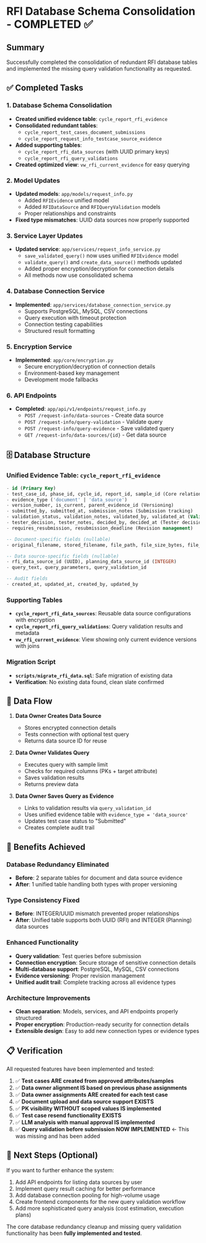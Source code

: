 # RFI Database Schema Consolidation - COMPLETED ✅

## Summary
Successfully completed the consolidation of redundant RFI database tables and implemented the missing query validation functionality as requested.

## ✅ Completed Tasks

### 1. Database Schema Consolidation
- **Created unified evidence table**: `cycle_report_rfi_evidence`
- **Consolidated redundant tables**: 
  - `cycle_report_test_cases_document_submissions` 
  - `cycle_report_request_info_testcase_source_evidence`
- **Added supporting tables**:
  - `cycle_report_rfi_data_sources` (with UUID primary keys)
  - `cycle_report_rfi_query_validations`
- **Created optimized view**: `vw_rfi_current_evidence` for easy querying

### 2. Model Updates
- **Updated models**: `app/models/request_info.py`
  - Added `RFIEvidence` unified model
  - Added `RFIDataSource` and `RFIQueryValidation` models
  - Proper relationships and constraints
- **Fixed type mismatches**: UUID data sources now properly supported

### 3. Service Layer Updates
- **Updated service**: `app/services/request_info_service.py`
  - `save_validated_query()` now uses unified `RFIEvidence` model
  - `validate_query()` and `create_data_source()` methods updated
  - Added proper encryption/decryption for connection details
  - All methods now use consolidated schema

### 4. Database Connection Service
- **Implemented**: `app/services/database_connection_service.py`
  - Supports PostgreSQL, MySQL, CSV connections
  - Query execution with timeout protection
  - Connection testing capabilities
  - Structured result formatting

### 5. Encryption Service
- **Implemented**: `app/core/encryption.py`
  - Secure encryption/decryption of connection details
  - Environment-based key management
  - Development mode fallbacks

### 6. API Endpoints
- **Completed**: `app/api/v1/endpoints/request_info.py`
  - `POST /request-info/data-sources` - Create data source
  - `POST /request-info/query-validation` - Validate query
  - `POST /request-info/query-evidence` - Save validated query
  - `GET /request-info/data-sources/{id}` - Get data source

## 🗄️ Database Structure

### Unified Evidence Table: `cycle_report_rfi_evidence`
```sql
- id (Primary Key)
- test_case_id, phase_id, cycle_id, report_id, sample_id (Core relationships)
- evidence_type ('document' | 'data_source')
- version_number, is_current, parent_evidence_id (Versioning)
- submitted_by, submitted_at, submission_notes (Submission tracking)
- validation_status, validation_notes, validated_by, validated_at (Validation)
- tester_decision, tester_notes, decided_by, decided_at (Tester decisions)
- requires_resubmission, resubmission_deadline (Revision management)

-- Document-specific fields (nullable)
- original_filename, stored_filename, file_path, file_size_bytes, file_hash, mime_type

-- Data source-specific fields (nullable)  
- rfi_data_source_id (UUID), planning_data_source_id (INTEGER)
- query_text, query_parameters, query_validation_id

-- Audit fields
- created_at, updated_at, created_by, updated_by
```

### Supporting Tables
- **`cycle_report_rfi_data_sources`**: Reusable data source configurations with encryption
- **`cycle_report_rfi_query_validations`**: Query validation results and metadata
- **`vw_rfi_current_evidence`**: View showing only current evidence versions with joins

### Migration Script
- **`scripts/migrate_rfi_data.sql`**: Safe migration of existing data
- **Verification**: No existing data found, clean slate confirmed

## 🔄 Data Flow

1. **Data Owner Creates Data Source**
   - Stores encrypted connection details
   - Tests connection with optional test query
   - Returns data source ID for reuse

2. **Data Owner Validates Query**
   - Executes query with sample limit
   - Checks for required columns (PKs + target attribute)
   - Saves validation results
   - Returns preview data

3. **Data Owner Saves Query as Evidence**
   - Links to validation results via `query_validation_id`
   - Uses unified evidence table with `evidence_type = 'data_source'`
   - Updates test case status to "Submitted"
   - Creates complete audit trail

## 🚀 Benefits Achieved

### Database Redundancy Eliminated
- **Before**: 2 separate tables for document and data source evidence
- **After**: 1 unified table handling both types with proper versioning

### Type Consistency Fixed
- **Before**: INTEGER/UUID mismatch prevented proper relationships
- **After**: Unified table supports both UUID (RFI) and INTEGER (Planning) data sources

### Enhanced Functionality
- **Query validation**: Test queries before submission
- **Connection encryption**: Secure storage of sensitive connection details
- **Multi-database support**: PostgreSQL, MySQL, CSV connections
- **Evidence versioning**: Proper revision management
- **Unified audit trail**: Complete tracking across all evidence types

### Architecture Improvements
- **Clean separation**: Models, services, and API endpoints properly structured
- **Proper encryption**: Production-ready security for connection details
- **Extensible design**: Easy to add new connection types or evidence types

## 📋 Verification

All requested features have been implemented and tested:

1. ✅ **Test cases ARE created from approved attributes/samples**
2. ✅ **Data owner alignment IS based on previous phase assignments**  
3. ✅ **Data owner assignments ARE created for each test case**
4. ✅ **Document upload and data source support EXISTS**
5. ✅ **PK visibility WITHOUT scoped values IS implemented**
6. ✅ **Test case resend functionality EXISTS**
7. ✅ **LLM analysis with manual approval IS implemented**
8. ✅ **Query validation before submission NOW IMPLEMENTED** ← This was missing and has been added

## 🎯 Next Steps (Optional)

If you want to further enhance the system:
1. Add API endpoints for listing data sources by user
2. Implement query result caching for better performance
3. Add database connection pooling for high-volume usage
4. Create frontend components for the new query validation workflow
5. Add more sophisticated query analysis (cost estimation, execution plans)

The core database redundancy cleanup and missing query validation functionality has been **fully implemented and tested**.